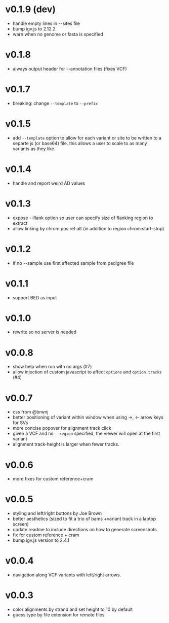 v0.1.9 (dev)
======
+ handle empty lines in --sites file
+ bump igv.js to 2.12.2
+ warn when no genome or fasta is specified

v0.1.8
======
+ always output header for --annotation files (fixes VCF)

v0.1.7
======
+ breaking: change `--template` to `--prefix`

v0.1.5
======
+ add `--template` option to allow for each variant or site to be written to a separte js (or base64) file.
  this allows a user to scale to as many variants as they like.

v0.1.4
======
+ handle and report weird AD values

v0.1.3
======
+ expose --flank option so user can specify size of flanking region to extract
+ allow linking by chrom:pos:ref:alt (in addition to region chrom:start-stop)

v0.1.2
======
+ if no --sample use first affected sample from pedigree file


v0.1.1
======
+ support BED as input

v0.1.0
======
+ rewrite so no server is needed

v0.0.8
======
+ show help when run with no args (#7)
+ allow injection of custom javascript to affect `options` and `option.tracks` (#4)

v0.0.7
======
+ css from @brwnj
+ better positioning of variant within window when using ->, <- arrow keys for SVs
+ more concise popover for alignment track click
+ given a VCF and no `--region` specified, the viewer will open at the first variant
+ alignment track-height is larger when fewer tracks.

v0.0.6
======
+ more fixes for custom reference+cram

v0.0.5
======
+ styling and left/right buttons by Joe Brown
+ better aesthetics (sized to fit a trio of bams +variant track in a laptop screen)
+ update readme to include directions on how to generate screenshots
+ fix for custom reference + cram
+ bump igv.js version to 2.4.1

v0.0.4
======
+ navigation along VCF variants with left/right arrows.

v0.0.3
======
+ color alignments by strand and set height to 10 by default
+ guess type by file extension for remote files
